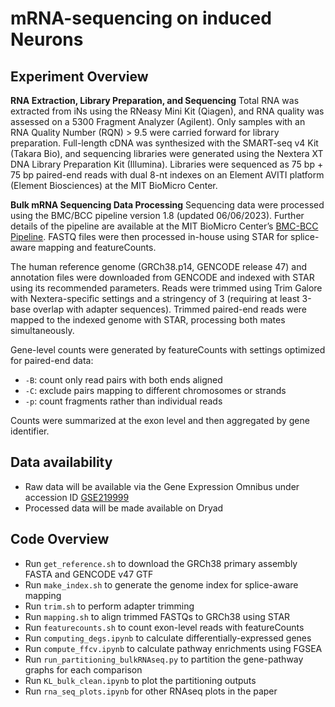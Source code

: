 # mRNA-sequencing on induced Neurons

## Experiment Overview
**RNA Extraction, Library Preparation, and Sequencing**
Total RNA was extracted from iNs using the RNeasy Mini Kit (Qiagen), and RNA quality was assessed on a 5300 Fragment Analyzer (Agilent). Only samples with an RNA Quality Number (RQN) > 9.5 were carried forward for library preparation. Full-length cDNA was synthesized with the SMART-seq v4 Kit (Takara Bio), and sequencing libraries were generated using the Nextera XT DNA Library Preparation Kit (Illumina). Libraries were sequenced as 75 bp + 75 bp paired-end reads with dual 8-nt indexes on an Element AVITI platform (Element Biosciences) at the MIT BioMicro Center.

**Bulk mRNA Sequencing Data Processing**
Sequencing data were processed using the BMC/BCC pipeline version 1.8 (updated 06/06/2023). Further details of the pipeline are available at the MIT BioMicro Center’s [BMC-BCC Pipeline](https://openwetware.org/wiki/BioMicroCenter:Software#BMC-BCC_Pipeline). FASTQ files were then processed in-house using STAR for splice-aware mapping and featureCounts.

The human reference genome (GRCh38.p14, GENCODE release 47) and annotation files were downloaded from GENCODE and indexed with STAR using its recommended parameters. Reads were trimmed using Trim Galore with Nextera-specific settings and a stringency of 3 (requiring at least 3-base overlap with adapter sequences). Trimmed paired-end reads were mapped to the indexed genome with STAR, processing both mates simultaneously.

Gene-level counts were generated by featureCounts with settings optimized for paired-end data:

* `-B`: count only read pairs with both ends aligned
* `-C`: exclude pairs mapping to different chromosomes or strands
* `-p`: count fragments rather than individual reads

Counts were summarized at the exon level and then aggregated by gene identifier.

## Data availability
- Raw data will be available via the Gene Expression Omnibus under accession ID [GSE219999]()
- Processed data will be made available on Dryad
  
## Code Overview
- Run `get_reference.sh` to download the GRCh38 primary assembly FASTA and GENCODE v47 GTF  
- Run `make_index.sh` to generate the genome index for splice-aware mapping
- Run `trim.sh` to perform adapter trimming
- Run `mapping.sh` to align trimmed FASTQs to GRCh38 using STAR 
- Run `featurecounts.sh` to count exon-level reads with featureCounts  
- Run `computing_degs.ipynb` to calculate differentially-expressed genes
- Run `compute_ffcv.ipynb` to calculate pathway enrichments using FGSEA
- Run `run_partitioning_bulkRNAseq.py` to partition the gene-pathway graphs for each comparison
- Run `KL_bulk_clean.ipynb` to plot the partitioning outputs
- Run `rna_seq_plots.ipynb` for other RNAseq plots in the paper
